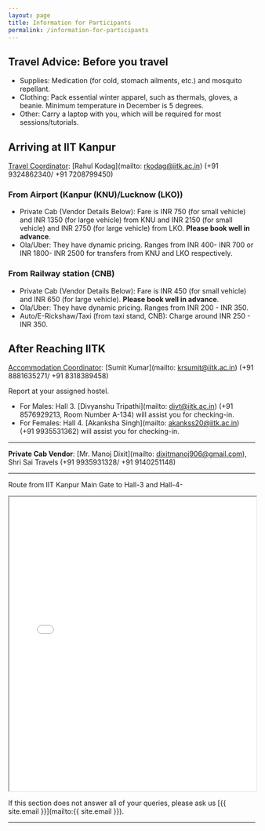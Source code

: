 ```yaml
---
layout: page
title: Information for Participants
permalink: /information-for-participants
---
```


## Travel Advice: Before you travel

- Supplies: Medication (for cold, stomach ailments, etc.) and mosquito repellant.
- Clothing: Pack essential winter apparel, such as thermals, gloves, a beanie. Minimum temperature in December is 5 degrees.
- Other: Carry a laptop with you, which will be required for most sessions/tutorials.

## Arriving at IIT Kanpur

<u>Travel Coordinator</u>: [Rahul Kodag](mailto: rkodag@iitk.ac.in) (+91 9324862340/ +91 7208799450)

### From Airport (Kanpur (KNU)/Lucknow (LKO))

- Private Cab (Vendor Details Below): Fare is INR 750 (for small vehicle) and INR 1350 (for large vehicle) from KNU and INR 2150 (for small vehicle) and INR 2750 (for large vehicle) from LKO. **Please book well in advance**.
- Ola/Uber: They have dynamic pricing. Ranges from INR 400- INR 700  or INR 1800- INR 2500 for transfers from KNU and LKO respectively.

### From Railway station (CNB)

- Private Cab (Vendor Details Below): Fare is INR 450 (for small vehicle) and INR 650 (for large vehicle). **Please book well in advance**.
- Ola/Uber: They have dynamic pricing. Ranges from INR 200 - INR 350.
- Auto/E-Rickshaw/Taxi (from taxi stand, CNB): Charge around INR 250 - INR 350.

## After Reaching IITK

<u>Accommodation Coordinator</u>: [Sumit Kumar](mailto: krsumit@iitk.ac.in) (+91 8881635271/ +91 8318389458)

Report at your assigned hostel.

- For Males: Hall 3. [Divyanshu Tripathi](mailto: divt@iitk.ac.in) (+91 8576929213, Room Number A-134) will assist you for checking-in.
- For Females: Hall 4. [Akanksha Singh](mailto: akankss20@iitk.ac.in) (+91 9935531362) will assist you for checking-in. 

--------------

**Private Cab Vendor**: [Mr. Manoj Dixit](mailto: dixitmanoj906@gmail.com), Shri Sai Travels (+91 9935931328/ +91 9140251148)

--------------

Route from IIT Kanpur Main Gate to Hall-3 and Hall-4-

<iframe src="./assets/iitk_map.pdf" width="100%" height="600px"></iframe>




<br>

If this section does not answer all of your queries, please ask us [{{ site.email }}](mailto:{{ site.email }}).

---
